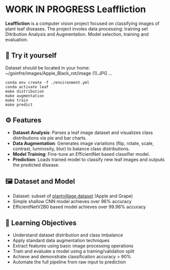 # **WORK IN PROGRESS** Leaffliction

**Leaffliction** is a computer vision project focused on classifying images of plant leaf diseases. The project involes data processing: training set Ditribution Analysis and Augmentation. Model selection, training and evaluation.

## 🔨 Try it yourself

Dataset should be located in your home: ~/goinfre/images/Apple_Black_rot/image (1).JPG ...

```
conda env create -f ./environment.yml
conda activate leaf
make distribution
make augmentation
make train
make predict
```

## ⚙️ Features

- **Dataset Analysis**: Parses a leaf image dataset and visualizes class distributions via pie and bar charts.
- **Data Augmentation**: Generates image variations (flip, rotate, scale, contrast, luminosity, blur) to balance class distributions.
- **Model Training**: Fine-tune an EfficientNet based classifier model.
- **Prediction**: Loads trained model to classify new leaf images and outputs the predicted disease.

## 🖼️ Dataset and Model

- Dataset: subset of [plantvillage dataset](https://www.kaggle.com/datasets/emmarex/plantdisease) (Apple and Grape)
- Simple shallow CNN model achieves over 96% accuracy
- EfficientNetV2B0 based model achieves over 99.96% accuracy

## 🧠 Learning Objectives

- Understand dataset distribution and class imbalance
- Apply standard data augmentation techniques
- Extract features using basic image processing operations
- Train and evaluate a model using a training/validation split
- Achieve and demonstrate classification accuracy > 90%
- Automate the full pipeline from raw input to prediction

